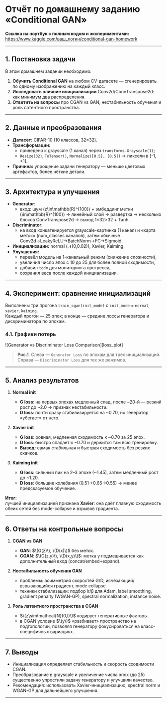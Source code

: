 # Отчёт по домашнему заданию «Conditional GAN»

**Ссылка на ноутбук с полным кодом и экспериментами:**  
https://www.kaggle.com/ваш_логин/conditional-gan-homework

---

## 1. Постановка задачи

В этом домашнем задании необходимо:

1. **Обучить Conditional GAN** на любом CV-датасете — сгенерировать по одному изображению на каждый класс.  
2. **Исследовать влияние инициализации** Conv2d/ConvTranspose2d: как минимум два распределения.  
3. **Ответить на вопросы** про CGAN vs GAN, нестабильность обучения и роль латентного пространства.

---

## 2. Данные и преобразования

- **Датасет:** CIFAR-10 (10 классов, 32×32).  
- **Трансформации:**  
  - приведено к grayscale (1 канал) через `transforms.Grayscale(1)`;  
  - `Resize(32)`, `ToTensor()`, `Normalize([0.5], [0.5])` → пиксели в \[-1, +1\].  
- **Причина:** упрощение задачи генератору — меньше цветовых артефактов, более чёткие детали.

---

## 3. Архитектура и улучшения

- **Generator**:  
  - вход: шум \(z\in\mathbb{R}^{100}\) + эмбеддинг метки \(\in\mathbb{R}^{100}\) → линейный слой → развёртка → несколько блоков ConvTranspose2d → выход 1×32×32 + Tanh.  
- **Discriminator**:  
  - на вход конкатенируется grayscale-картинка (1 канал) и «карта меток» (num_classes каналов), затем обычные Conv2d→LeakyReLU→BatchNorm→FC→Sigmoid.  
- **Инициализации:** normal (𝒩(0,0.02)), Xavier, Kaiming.  
- **Улучшения:**  
  - перевёл модель на 1-канальный режим (снижение сложности),  
  - увеличил число эпох с 10 до 25 для более полной сходимости,  
  - добавил `tqdm` для мониторинга прогресса,  
  - сохранил веса после каждой инициализации.

---

## 4. Эксперимент: сравнение инициализаций

Выполнены три прогона `train_cgan(init_mode)` с `init_mode` = `normal`, `xavier`, `kaiming`.  
Каждый прогон — 25 эпох; в конце — средние лоссы генератора и дискриминатора по эпохам.

### 4.1. Графики потерь

![Generator vs Discriminator Loss Comparison][loss_plot]

> **Рис.1**. Слева — `Generator Loss` по эпохам для трёх инициализаций.  
> Справа — `Discriminator Loss` для тех же режимов.

---

## 5. Анализ результатов

1. **Normal init**  
   - **G loss**: на первых эпохах медленный спад, после ~20-й — резкий рост до ~2.0 → признак нестабильности.  
   - **D loss**: почти сразу стабилизируется на ~0.70, но генератор «убегает» от него.

2. **Xavier init**  
   - **G loss**: ровная, медленная сходимость к ~0.70 за 25 эпох.  
   - **D loss**: быстро спадает к ~0.70 и держится там всю тренировку.  
   - **Вывод:** самая стабильная и быстрая сходимость без резких скачков.

3. **Kaiming init**  
   - **G loss**: сильный пик на 2–3 эпохе (~1.45), затем медленный рост до ~1.20.  
   - **D loss**: большие колебания (0.51→0.65→0.55) → менее предсказуемое обучение.

**Итог:**  
лучшей инициализацией признана **Xavier**: она даёт плавную сходимость обеих сетей без mode-collapse и взрывов градиента.

---

## 6. Ответы на контрольные вопросы

1. **CGAN vs GAN**  
   - **GAN**: $\(G(z)\), \(D(x)\)$ без меток.  
   - **CGAN**: $\(G(z,y)\), \(D(x,y)\)$: метка y подмешивается как дополнительный вход (concat/embed+expand).

2. **Нестабильность обучения GAN**  
   - проблемы: асимметрия скоростей G/D, исчезающий/взрывающийся градиент, mode collapse.  
   - техники стабилизации: подбор lr/β для Adam, label smoothing, gradient penalty (WGAN-GP), spectral normalization, instance noise.

3. **Роль латентного пространства в CGAN**  
   - $\(z\sim\mathcal{N}(0,I)\)$ кодирует генеративные факторы.  
   - в CGAN условие $\(y\)$ «разбивает» пространство на подтопологии, позволяя генератору фокусироваться на класс-специфичных вариациях.

---

## 7. Выводы

- Инициализация определяет стабильность и скорость сходимости CGAN.  
- Преобразование в grayscale и увеличение числа эпох (до 25) существенно упростили задачу генератору и улучшили качество.  
- Рекомендация: использовать Xavier-инициализацию, spectral norm и WGAN-GP для дальнейшего улучшения.

---
